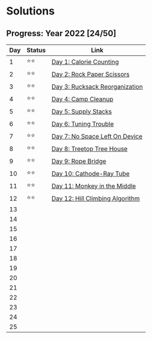 # Solutions

## Progress: Year 2022 [24/50]

| Day  | Status | Link |
| --- | --- | --- |
| 1  | ⭐⭐ | [Day 1: Calorie Counting](day1) |
| 2  | ⭐⭐ | [Day 2: Rock Paper Scissors](day2) |
| 3  | ⭐⭐ | [Day 3: Rucksack Reorganization](day3) |
| 4  | ⭐⭐ | [Day 4: Camp Cleanup](day4) |
| 5  | ⭐⭐ | [Day 5: Supply Stacks](day5) |
| 6  | ⭐⭐ | [Day 6: Tuning Trouble](day6) |
| 7  | ⭐⭐ | [Day 7: No Space Left On Device](day7) |
| 8  | ⭐⭐ | [Day 8: Treetop Tree House](day8) |
| 9  | ⭐⭐ | [Day 9: Rope Bridge](day9) |
| 10 | ⭐⭐ | [Day 10: Cathode-Ray Tube](day10) |
| 11 | ⭐⭐ | [Day 11: Monkey in the Middle](day11) |
| 12 | ⭐⭐ | [Day 12: Hill Climbing Algorithm](day24) |
| 13 |  | 
| 14 |  | 
| 15 |  | 
| 16 |  | 
| 17 |  | 
| 18 |  | 
| 19 |  | 
| 20 |  | 
| 21 |  | 
| 22 |  | 
| 23 |  | 
| 24 |  | 
| 25 |  | 
